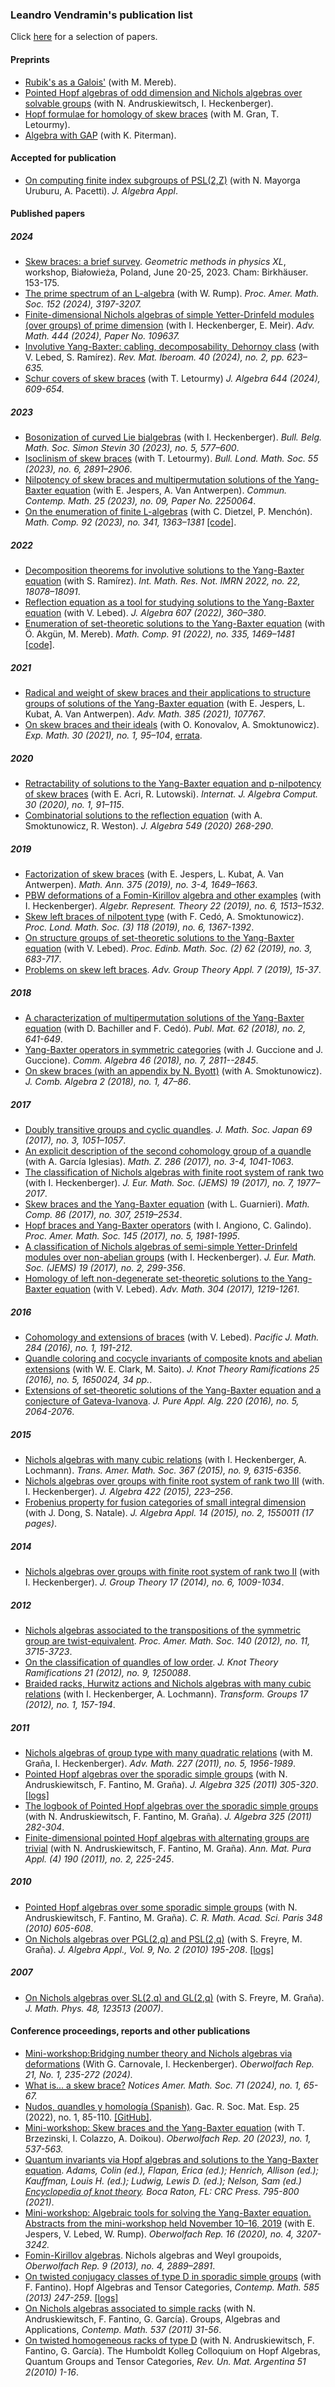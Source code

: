### Leandro Vendramin's publication list

Click [here](selected.md) for a selection of papers.  

#### Preprints

* [Rubik's as a Galois'](http://arxiv.org/abs/2411.11566) (with M. Mereb).
* [Pointed Hopf algebras of odd dimension and Nichols algebras over solvable groups](http://arxiv.org/abs/2411.02304) (with N. Andruskiewitsch, I. Heckenberger).
* [Hopf formulae for homology of skew braces](https://arxiv.org/abs/2409.18056) (with M. Gran, T. Letourmy).
* [Algebra with GAP](https://publications.mfo.de/handle/mfo/4023) (with K. Piterman).  

#### Accepted for publication

* [On computing finite index subgroups of PSL(2,Z)](http://arxiv.org/abs/2307.01826) (with N. Mayorga Uruburu, A. Pacetti). _J. Algebra Appl_. 
  
#### Published papers 

##### 2024
* [Skew braces: a brief survey](https://arxiv.org/abs/2311.07112). _Geometric methods in physics XL_, workshop, Białowieża, Poland, June 20-25, 2023. Cham: Birkhäuser. 153-175.
* [The prime spectrum of an L-algebra](http://arxiv.org/abs/2206.01001) (with W. Rump). _Proc. Amer. Math. Soc. 152 (2024), 3197-3207._
* [Finite-dimensional Nichols algebras of simple Yetter-Drinfeld modules (over groups) of prime dimension](http://arxiv.org/abs/2306.02989) (with I. Heckenberger, E. Meir). _Adv. Math. 444 (2024), Paper No. 109637._
* [Involutive Yang-Baxter: cabling, decomposability, Dehornoy class](http://arxiv.org/abs/2209.02041) (with V. Lebed, S. Ramírez). _Rev. Mat. Iberoam. 40 (2024), no. 2, pp. 623–635._
* [Schur covers of skew braces](https://arxiv.org/abs/2302.03970) (with T. Letourmy) _J. Algebra 644 (2024), 609-654._

##### 2023

* [Bosonization of curved Lie bialgebras](http://arxiv.org/abs/2209.02115) (with I. Heckenberger). _Bull. Belg. Math. Soc. Simon Stevin 30 (2023), no. 5, 577–600_.
* [Isoclinism of skew braces](https://arxiv.org/abs/2211.14414) (with T. Letourmy). _Bull. Lond. Math. Soc. 55 (2023), no. 6, 2891–2906_.
* [Nilpotency of skew braces and multipermutation solutions of the
  Yang-Baxter equation](http://arxiv.org/abs/2205.01572) (with E. Jespers, A. Van Antwerpen). _Commun. Contemp. Math. 25 (2023), no. 09, Paper No. 2250064_.
* [On the enumeration of finite L-algebras](http://arxiv.org/abs/2206.04955) (with C. Dietzel, P. Menchón). _Math. Comp. 92 (2023), no. 341, 1363–1381_ [[code]](https://zenodo.org/badge/latestdoi/417288153).

##### 2022
* [Decomposition theorems for involutive solutions to the Yang-Baxter
  equation](http://arxiv.org/abs/2101.04239) (with S. Ramírez). _Int. Math. Res. Not. IMRN 2022, no. 22, 18078–18091_.
* [Reflection equation as a tool for studying solutions to the Yang-Baxter equation](https://arxiv.org/abs/2008.01752) (with V. Lebed). _J. Algebra 607 (2022), 360–380_.
* [Enumeration of set-theoretic solutions to the Yang-Baxter equation](https://arxiv.org/abs/2008.04483) (with Ö. Akgün, M. Mereb). _Math. Comp. 91 (2022), no. 335, 1469–1481_ [[code]](https://zenodo.org/badge/latestdoi/283301509).

##### 2021
* [Radical and weight of skew braces and their applications to structure groups of solutions of the Yang-Baxter equation](https://arxiv.org/abs/2001.10967) (with E. Jespers, L. Kubat, A. Van Antwerpen). _Adv. Math. 385 (2021), 107767_.
* [On skew braces and their ideals](https://arxiv.org/abs/1804.04106) (with O. Konovalov, A. Smoktunowicz). _Exp. Math. 30 (2021), no. 1, 95–104_, [errata](https://doi.org/10.1080/10586458.2021.1980466).


##### 2020
* [Retractability of solutions to the Yang-Baxter equation and p-nilpotency of skew braces](https://arxiv.org/abs/1904.11657) (with E. Acri, R. Lutowski). _Internat. J. Algebra Comput. 30 (2020), no. 1, 91–115_.  
* [Combinatorial solutions to the reflection equation](https://arxiv.org/abs/1810.03341) (with A. Smoktunowicz, R. Weston). _J. Algebra 549 (2020) 268-290_.

##### 2019
* [Factorization of skew braces](http://arxiv.org/abs/1905.05886) (with E. Jespers, L. Kubat, A. Van Antwerpen). _Math. Ann. 375 (2019), no. 3-4, 1649–1663_.
* [PBW deformations of a Fomin-Kirillov algebra and other examples](http://arxiv.org/abs/1703.10632) (with I. Heckenberger). _Algebr. Represent. Theory 22 (2019), no. 6, 1513–1532_.
* [Skew left braces of nilpotent type](https://arxiv.org/abs/1806.01127) (with F. Cedó, A. Smoktunowicz). _Proc. Lond. Math. Soc. (3) 118 (2019), no. 6, 1367-1392_.
* [On structure groups of set-theoretic solutions to the Yang-Baxter equation](http://arxiv.org/abs/1707.00633) (with V. Lebed). _Proc. Edinb. Math. Soc. (2) 62 (2019), no. 3, 683-717_.
* [Problems on skew left braces](https://arxiv.org/abs/1807.06411). _Adv. Group Theory Appl. 7 (2019), 15-37_.

##### 2018
* [A characterization of multipermutation solutions of the Yang-Baxter equation](http://arxiv.org/abs/1701.09109) (with D. Bachiller and F. Cedó). _Publ. Mat. 62 (2018), no. 2, 641-649_.
* [Yang-Baxter operators in symmetric categories](http://arxiv.org/abs/1610.05999) (with J. Guccione and J. Guccione). _Comm. Algebra 46 (2018), no. 7, 2811--2845_.
* [On skew braces (with an appendix by N. Byott)](http://arxiv.org/abs/1705.06958) (with A. Smoktunowicz). _J. Comb. Algebra 2 (2018), no. 1, 47–86_.

##### 2017
* [Doubly transitive groups and cyclic quandles](http://arxiv.org/abs/1401.4574). _J. Math. Soc. Japan 69 (2017), no. 3, 1051–1057_.
* [An explicit description of the second cohomology group of a quandle](http://arxiv.org/abs/1512.01262) (with A. García Iglesias). _Math. Z. 286 (2017), no. 3-4, 1041-1063_.
* [The classification of Nichols algebras with finite root system of rank two](http://arxiv.org/abs/1311.2881) (with I. Heckenberger). _J. Eur. Math. Soc. (JEMS) 19 (2017), no. 7, 1977–2017_.
* [Skew braces and the Yang-Baxter equation](http://arxiv.org/abs/1511.03171) (with L. Guarnieri). _Math. Comp. 86 (2017), no. 307, 2519–2534_.
* [Hopf braces and Yang-Baxter operators](http://arxiv.org/abs/1604.02098) (with I. Angiono, C. Galindo). _Proc. Amer. Math. Soc. 145 (2017), no. 5, 1981-1995_.
* [A classification of Nichols algebras of semi-simple Yetter-Drinfeld modules over non-abelian groups](http://arxiv.org/abs/1412.0857) (with I. Heckenberger). _J. Eur. Math. Soc. (JEMS) 19 (2017), no. 2, 299-356_.
* [Homology of left non-degenerate set-theoretic solutions to the Yang-Baxter equation](http://arxiv.org/abs/1509.07067) (with V. Lebed). _Adv. Math. 304 (2017), 1219-1261_.

##### 2016
* [Cohomology and extensions of braces](http://arxiv.org/abs/1601.01633) (with V. Lebed). _Pacific J. Math. 284 (2016), no. 1, 191-212_.
* [Quandle coloring and cocycle invariants of composite knots and abelian extensions](http://arxiv.org/abs/1407.5803) (with W. E. Clark, M. Saito). _J. Knot Theory Ramifications 25 (2016), no. 5, 1650024, 34 pp._.
* [Extensions of set-theoretic solutions of the Yang-Baxter equation and a conjecture of Gateva-Ivanova](http://arxiv.org/abs/1502.00790). _J. Pure Appl. Alg. 220 (2016), no. 5, 2064-2076_.

##### 2015
* [Nichols algebras with many cubic relations](http://arxiv.org/abs/1212.4330) (with I. Heckenberger, A. Lochmann). _Trans. Amer. Math. Soc. 367 (2015), no. 9, 6315-6356_.
* [Nichols algebras over groups with finite root system of rank two III](http://arxiv.org/abs/1309.4634) (with. I. Heckenberger). _J. Algebra 422 (2015), 223–256_.
* [Frobenius property for fusion categories of small integral dimension](http://arxiv.org/abs/1209.1726) (with J. Dong, S. Natale). _J. Algebra Appl. 14 (2015), no. 2, 1550011 (17 pages)_.

##### 2014
* [Nichols algebras over groups with finite root system of rank two II](http://arxiv.org/abs/1302.0213) (with I. Heckenberger). _J. Group Theory 17 (2014), no. 6, 1009-1034_.

##### 2012
* [Nichols algebras associated to the transpositions of the symmetric group are twist-equivalent](http://arxiv.org/abs/1011.5267). _Proc. Amer. Math. Soc. 140 (2012), no. 11, 3715-3723_.
* [On the classification of quandles of low order](http://arxiv.org/abs/1105.5341). _J. Knot Theory Ramifications 21 (2012), no. 9, 1250088_.
* [Braided racks, Hurwitz actions and Nichols algebras with many cubic relations](http://arxiv.org/abs/1103.4526) (with I. Heckenberger, A. Lochmann). _Transform. Groups 17 (2012), no. 1, 157-194_.

##### 2011
* [Nichols algebras of group type with many quadratic relations](http://arxiv.org/abs/1004.3723) (with M. Graña, I. Heckenberger). _Adv. Math. 227 (2011), no. 5, 1956-1989_.
* [Pointed Hopf algebras over the sporadic simple groups](http://arxiv.org/abs/1001.1108) (with N. Andruskiewitsch, F. Fantino, M. Graña). _J. Algebra 325 (2011) 305-320_. [[logs]](logs/JAlgebra2011.tar.bz2)
* [The logbook of Pointed Hopf algebras over the sporadic simple groups](http://arxiv.org/abs/1001.1113) (with N. Andruskiewitsch, F. Fantino, M. Graña). _J. Algebra 325 (2011) 282-304_.
* [Finite-dimensional pointed Hopf algebras with alternating groups are trivial](http://arxiv.org/abs/0812.4628) (with N. Andruskiewitsch, F. Fantino, M. Graña). _Ann. Mat. Pura Appl. (4) 190 (2011), no. 2, 225-245_.

##### 2010
* [Pointed Hopf algebras over some sporadic simple groups](http://arxiv.org/abs/0906.1352) (with N. Andruskiewitsch, F. Fantino, M. Graña). _C. R. Math. Acad. Sci. Paris 348 (2010) 605-608_.
* [On Nichols algebras over PGL(2,q) and PSL(2,q)](http://arXiv.org/abs/0802.2567) (with S. Freyre, M. Graña). _J. Algebra Appl., Vol. 9, No. 2 (2010) 195-208_. [[logs]](logs/JAA2010.tar.bz2)

##### 2007
* [On Nichols algebras over SL(2,q) and GL(2,q)](http://arXiv.org/abs/math/0703498) (with S. Freyre, M. Graña). _J. Math. Phys. 48, 123513 (2007)_.

#### Conference proceedings, reports and other publications 

* [Mini-workshop:Bridging number theory and Nichols algebras via deformations](https://ems.press/content/serial-article-files/48647) (With G. Carnovale, I. Heckenberger). _Oberwolfach Rep. 21, No. 1, 235-272 (2024)._
* [What is... a skew brace?](https://www.ams.org/notices/202401/rnoti-p65.pdf) _Notices Amer. Math. Soc. 71 (2024), no. 1, 65-67._
* [Nudos, quandles y homología (Spanish)](https://github.com/vendramin/nudos/raw/main/nudos.pdf). Gac. R. Soc. Mat. Esp. 25 (2022), no. 1, 85-110. [[GitHub]](https://github.com/vendramin/nudos).
* [Mini-workshop: Skew braces and the Yang-Baxter equation](https://publications.mfo.de/bitstream/handle/mfo/4027/OWR_2023_09.pdf?sequence=4&isAllowed=y) (with T. Brzezinski, I. Colazzo, A. Doikou). _Oberwolfach Rep. 20 (2023), no. 1, 537-563._
* [Quantum invariants via Hopf algebras and solutions to the Yang-Baxter equation](https://arxiv.org/abs/1811.09345). _Adams, Colin (ed.), Flapan, Erica (ed.); Henrich, Allison (ed.); Kauffman, Louis H. (ed.); Ludwig, Lewis D. (ed.); Nelson, Sam (ed.) [Encyclopedia of knot theory](https://www.zbmath.org/?q=an%3A1468.57001). Boca Raton, FL: CRC Press. 795-800 (2021)_.
* [Mini-workshop: Algebraic tools for solving the Yang-Baxter equation. Abstracts from the mini-workshop held November 10–16, 2019](https://publications.mfo.de/bitstream/handle/mfo/3705/OWR_2019_51.pdf?sequence=4&isAllowed=y) (with E. Jespers, V. Lebed, W. Rump). _Oberwolfach Rep. 16 (2020), no. 4, 3207-3242._
* [Fomin-Kirillov algebras](http://arxiv.org/abs/1210.5423). Nichols algebras and Weyl groupoids, _Oberwolfach Rep. 9 (2013), no. 4, 2889–2891_.
* [On twisted conjugacy classes of type D in sporadic simple groups](http://arxiv.org/abs/1107.0310) (with F. Fantino). Hopf Algebras and Tensor Categories, _Contemp. Math. 585 (2013) 247-259_. [[logs]](logs/CONM2013.tar.bz2)
* [On Nichols algebras associated to simple racks](http://arxiv.org/abs/1006.5727) (with N. Andruskiewitsch, F. Fantino, G. García). Groups, Algebras and Applications, _Contemp. Math. 537 (2011) 31-56_.
* [On twisted homogeneous racks of type D](http://arxiv.org/abs/1007.1739) (with N. Andruskiewitsch, F. Fantino, G. García). The Humboldt Kolleg Colloquium on Hopf Algebras, Quantum Groups and Tensor Categories, _Rev. Un. Mat. Argentina 51 2(2010) 1-16_.
